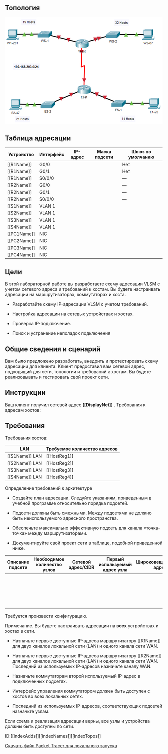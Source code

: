 ## Топология

![](./assets/topology.png)

## Таблица адресации

| Устройство      | Интерфейс | IP-адрес | Маска подсети | Шлюз по умолчанию |
|-----------------|-----------|----------|---------------|-------------------|
| \[\[R1Name\]\]  | G0/0      |          |               | Нет               |
| \[\[R1Name\]\]  | G0/1      |          |               | Нет               |
| \[\[R1Name\]\]  | S0/0/0    |          |               | —                 |
| \[\[R2Name\]\]  | G0/0      |          |               | —                 |
| \[\[R2Name\]\]  | G0/1      |          |               | —                 |
| \[\[R2Name\]\]  | S0/0/0    |          |               | —                 |
| \[\[S1Name\]\]  | VLAN 1    |          |               |                   |
| \[\[S2Name\]\]  | VLAN 1    |          |               |                   |
| \[\[S3Name\]\]  | VLAN 1    |          |               |                   |
| \[\[S4Name\]\]  | VLAN 1    |          |               |                   |
| \[\[PC1Name\]\] | NIC       |          |               |                   |
| \[\[PC2Name\]\] | NIC       |          |               |                   |
| \[\[PC3Name\]\] | NIC       |          |               |                   |
| \[\[PC4Name\]\] | NIC       |          |               |                   |

## Цели

В этой лабораторной работе вы разработаете схему адресации VLSM с учетом сетевого адреса и требований к хостам. Вы будете настраивать адресации на маршрутизаторах, коммутаторах и хоста.

-   Разработайте схему IP-адресации VLSM с учетом требований.

-   Настройка адресации на сетевых устройствах и хостах.

-   Проверка IP-подключение.

-   Поиск и устранение неполадок подключения

## Общие сведения и сценарий

Вам было предложено разработать, внедрить и протестировать схему адресации для клиента. Клиент предоставил вам сетевой адрес, подходящий для сети, топологии и требований к хостам. Вы будете реализовывать и тестировать свой проект сети.

## Инструкции

Ваш клиент получил сетевой адрес **\[\[DisplayNet\]\]** . Требования к адресам хостов:

## Требования

Требования хостов:

| LAN                | Требуемое количество адресов |
|--------------------|------------------------------|
| \[\[S1Name\]\] LAN | \[\[HostReg1\]\]             |
| \[\[S2Name\]\] LAN | \[\[HostReg2\]\]             |
| \[\[S3Name\]\] LAN | \[\[HostReg3\]\]             |
| \[\[S4Name\]\] LAN | \[\[HostReg4\]\]             |

Определение требований к архитектуре

-   Создайте план адресации. Следуйте указаниям, приведенным в учебной программе относительно порядка подсетей.

-   Подсети должны быть смежными. Между подсетями не должно быть неиспользуемого адресного пространства.

-   Обеспечьте максимально эффективную подсеть для канала «точка-точка» между маршрутизаторами.

-   Документируйте свой проект сети в таблице, подобной приведенной ниже.

| Описание подсети | Необходимое количество узлов | Сетевой адрес/CIDR | Первый используемый адрес узла | Широковещательный адрес |
|------------------|------------------------------|--------------------|--------------------------------|-------------------------|
| &nbsp;           |                              |                    |                                |                         |
| &nbsp;           |                              |                    |                                |                         |
| &nbsp;           |                              |                    |                                |                         |
| &nbsp;           |                              |                    |                                |                         |
| &nbsp;           |                              |                    |                                |                         |

Требуется произвести конфигурацию.

Примечание. Вы будете настраивать адресации на **всех** устройствах и хостах в сети.

-   Назначьте первые доступные IP-адреса маршрутизатору \[\[R1Name\]\] для двух каналов локальной сети (LAN) и одного канала сети WAN.

-   Назначьте первые доступные IP-адреса маршрутизатору \[\[R2Name\]\] для двух каналов локальной сети (LAN) и одного канала сети WAN. Последний из используемых IP-адресов назначьте каналу WAN.

-   Назначьте коммутаторам второй используемый IP-адрес в подключенных подсетях.

-   Интерфейс управления коммутатором должен быть доступен с хостов во всех локальных сетях.

-   Последний из используемых IP-адресов, соответствующих подсетей назначьте узлам.

Если схема и реализация адресации верны, все узлы и устройства должны быть доступны по сети.

ID:\[\[indexAdds\]\]\[\[indexNames\]\]\[\[indexTopos\]\]

[Скачать файл Packet Tracer для локального запуска](./assets/11.10.1-packet-tracer---design-and-implement-a-vlsm-addressing-scheme_ru-RU.pka)
